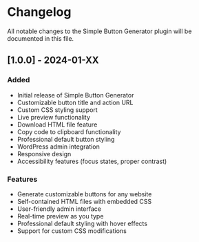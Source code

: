 # Changelog

All notable changes to the Simple Button Generator plugin will be documented in this file.

## [1.0.0] - 2024-01-XX

### Added
- Initial release of Simple Button Generator
- Customizable button title and action URL
- Custom CSS styling support
- Live preview functionality
- Download HTML file feature
- Copy code to clipboard functionality
- Professional default button styling
- WordPress admin integration
- Responsive design
- Accessibility features (focus states, proper contrast)

### Features
- Generate customizable buttons for any website
- Self-contained HTML files with embedded CSS
- User-friendly admin interface
- Real-time preview as you type
- Professional default styling with hover effects
- Support for custom CSS modifications
